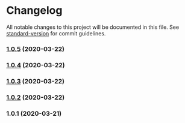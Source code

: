 # Changelog

All notable changes to this project will be documented in this file. See [standard-version](https://github.com/conventional-changelog/standard-version) for commit guidelines.

### [1.0.5](https://github.com/pirony/particles.js-es/compare/v1.0.4...v1.0.5) (2020-03-22)

### [1.0.4](https://github.com/pirony/particles.js-es/compare/v1.0.3...v1.0.4) (2020-03-22)

### [1.0.3](https://github.com/pirony/particles.js-es/compare/v1.0.2...v1.0.3) (2020-03-22)

### [1.0.2](https://github.com/pirony/particles.js-es/compare/v1.0.1...v1.0.2) (2020-03-22)

### 1.0.1 (2020-03-21)
